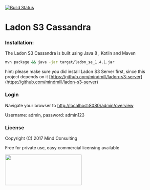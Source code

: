 [![Build Status](https://travis-ci.org/mindmill/ladon-s3-cassandra.svg?branch=master)](https://travis-ci.org/mindmill/ladon-s3-cassandra)
# Ladon S3 Cassandra  #
 
 
 ### Installation:
 The Ladon S3 Cassandra is built using Java 8 , Kotlin and Maven
 ```bash
 mvn package && java -jar target/ladon_se_1.4.1.jar 
 ```
hint: please make sure you did install Ladon S3 Server first, since this project depends on it
[https://github.com/mindmill/ladon-s3-server](https://github.com/mindmill/ladon-s3-server)
### Login

Navigate your browser to  [http://localhost:8080/admin/overview](http://localhost:8080/admin/overview)
 
 Username: admin, password: admin123

### License
Copyright (C) 2017 Mind Consulting

Free for private use, easy commercial licensing available

<a href="http://mind-consulting.de/"><img src="http://mind-consulting.de/img/logo_no_bg.png"  height="100" width="250" ></a>

